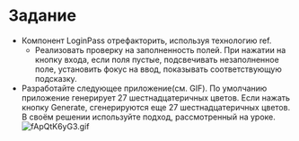 # Задание

- Компонент LoginPass отрефакторить, используя технологию ref.
  - Реализовать проверку на заполненность полей. При нажатии на кнопку входа, если поля пустые, подсвечивать незаполненное поле, установить фокус на ввод, показывать соответствующую подсказку.
- Разработайте следующее приложение(cм. GIF). По умолчанию приложение генерирует 27 шестнадцатеричных цветов. Если нажать кнопку Generate, сгенерируются еще 27 шестнадцатеричных цветов. В своём решении используйте подход, рассмотренный на уроке.
  ![fApQtK6yG3.gif](https://s3-us-west-2.amazonaws.com/secure.notion-static.com/88c0ac08-c172-4f8c-8098-18ec22697881/fApQtK6yG3.gif)
